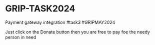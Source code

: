 # GRIP-TASK2024
Payment gateway integration #task3 #GRIPMAY2024

Just click on the Donate button then you are free to pay foe the needy person in need 
